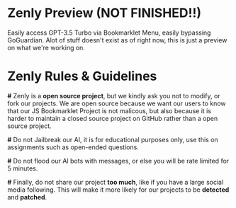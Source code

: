 # Zenly Preview (NOT FINISHED!!)
Easily access GPT-3.5 Turbo via Bookmarklet Menu, easily bypassing GoGuardian. Alot of stuff doesn't exist as of right now, this is just a preview on what we're working on.
# Zenly Rules & Guidelines
**#** Zenly is a **open source project**, but we kindly ask you not to modify, or fork our projects. We are open source because we want our users to know that our JS Bookmarklet Project is not malicous, but also because it is harder to maintain a closed source project on GitHub rather than a open source project. </br>

**#** Do not Jailbreak our AI, it is for educational purposes only, use this on assignments such as open-ended questions. </br>

**#** Do not flood our AI bots with messages, or else you will be rate limited for 5 minutes. </br>

**#** Finally, do not share our project **too much**, like if you have a large social media following. This will make it more likely for our projects to be **detected** and **patched**. </br>
